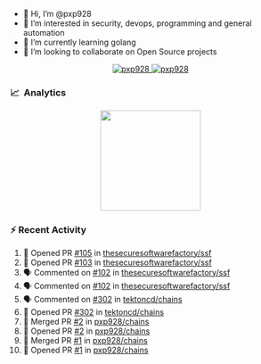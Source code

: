 - 👋  Hi, I’m @pxp928
- 👀  I’m interested in security, devops, programming and general automation
- 🌱  I’m currently learning golang
- 💞️  I’m looking to collaborate on Open Source projects

<p align="center">
  <a href="https://linkedin.com/in/pxp928" target="blank">
    <img src="https://img.shields.io/badge/linkedin-%230077B5.svg?&style=for-the-badge&logo=linkedin&logoColor=white" alt="pxp928" />
  </a>
  <a href="https://twitter.com/pxp928" target="blank">
    <img src="https://img.shields.io/badge/Twitter-1DA1F2?style=for-the-badge&logo=twitter&logoColor=white" alt="pxp928" />
  </a>
</p>

### 📈 &nbsp;Analytics

<p align="center">
  <a href="https://github.com/pxp928">
    <img height="180em" src="https://github-readme-stats-eight-theta.vercel.app/api?username=pxp928&show_icons=true&theme=radical&include_all_commits=true&count_private=true&line_height=26"/>
    <!---
    <img height="180em" src="https://github-readme-stats-eight-theta.vercel.app/api/top-langs/?username=pxp928&layout=compact&theme=radical&line_height=26"/>
    --->
  </a>
</p>

### :zap: Recent Activity

<!--START_SECTION:activity-->
1. 💪 Opened PR [#105](https://github.com/thesecuresoftwarefactory/ssf/pull/105) in [thesecuresoftwarefactory/ssf](https://github.com/thesecuresoftwarefactory/ssf)
2. 💪 Opened PR [#103](https://github.com/thesecuresoftwarefactory/ssf/pull/103) in [thesecuresoftwarefactory/ssf](https://github.com/thesecuresoftwarefactory/ssf)
3. 🗣 Commented on [#102](https://github.com/thesecuresoftwarefactory/ssf/issues/102) in [thesecuresoftwarefactory/ssf](https://github.com/thesecuresoftwarefactory/ssf)
4. 🗣 Commented on [#102](https://github.com/thesecuresoftwarefactory/ssf/issues/102) in [thesecuresoftwarefactory/ssf](https://github.com/thesecuresoftwarefactory/ssf)
5. 🗣 Commented on [#302](https://github.com/tektoncd/chains/issues/302) in [tektoncd/chains](https://github.com/tektoncd/chains)
6. 💪 Opened PR [#302](https://github.com/tektoncd/chains/pull/302) in [tektoncd/chains](https://github.com/tektoncd/chains)
7. 🎉 Merged PR [#2](https://github.com/pxp928/chains/pull/2) in [pxp928/chains](https://github.com/pxp928/chains)
8. 💪 Opened PR [#2](https://github.com/pxp928/chains/pull/2) in [pxp928/chains](https://github.com/pxp928/chains)
9. 🎉 Merged PR [#1](https://github.com/pxp928/chains/pull/1) in [pxp928/chains](https://github.com/pxp928/chains)
10. 💪 Opened PR [#1](https://github.com/pxp928/chains/pull/1) in [pxp928/chains](https://github.com/pxp928/chains)
<!--END_SECTION:activity-->

<!---
pxp928/pxp928 is a ✨ special ✨ repository because its `README.md` (this file) appears on your GitHub profile.
You can click the Preview link to take a look at your changes.
--->
